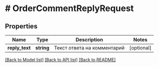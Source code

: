 # # OrderCommentReplyRequest

## Properties

Name | Type | Description | Notes
------------ | ------------- | ------------- | -------------
**reply_text** | **string** | Текст ответа на комментарий | [optional]

[[Back to Model list]](../../README.md#models) [[Back to API list]](../../README.md#endpoints) [[Back to README]](../../README.md)
